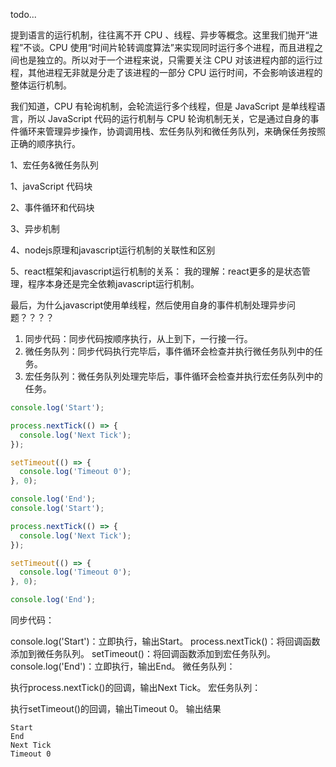 todo...

提到语言的运行机制，往往离不开 CPU 、线程、异步等概念。这里我们抛开“进程”不谈。CPU 使用“时间片轮转调度算法”来实现同时运行多个进程，而且进程之间也是独立的。所以对于一个进程来说，只需要关注 CPU 对该进程内部的运行过程，其他进程无非就是分走了该进程的一部分 CPU 运行时间，不会影响该进程的整体运行机制。  

我们知道，CPU 有轮询机制，会轮流运行多个线程，但是 JavaScript 是单线程语言，所以 JavaScript 代码的运行机制与 CPU 轮询机制无关，它是通过自身的事件循环来管理异步操作，协调调用栈、宏任务队列和微任务队列，来确保任务按照正确的顺序执行。

1、宏任务&微任务队列


1、javaScript 代码块

2、事件循环和代码块

3、异步机制

4、nodejs原理和javascript运行机制的关联性和区别

5、react框架和javascript运行机制的关系：
我的理解：react更多的是状态管理，程序本身还是完全依赖javascript运行机制。

最后，为什么javascript使用单线程，然后使用自身的事件机制处理异步问题？？？？

1. 同步代码：同步代码按顺序执行，从上到下，一行接一行。
2. 微任务队列：同步代码执行完毕后，事件循环会检查并执行微任务队列中的任务。
3. 宏任务队列：微任务队列处理完毕后，事件循环会检查并执行宏任务队列中的任务。

```js
console.log('Start');

process.nextTick(() => {
  console.log('Next Tick');
});

setTimeout(() => {
  console.log('Timeout 0');
}, 0);

console.log('End');
console.log('Start');

process.nextTick(() => {
  console.log('Next Tick');
});

setTimeout(() => {
  console.log('Timeout 0');
}, 0);

console.log('End');
```
同步代码：

console.log('Start')：立即执行，输出Start。
process.nextTick()：将回调函数添加到微任务队列。
setTimeout()：将回调函数添加到宏任务队列。
console.log('End')：立即执行，输出End。
微任务队列：

执行process.nextTick()的回调，输出Next Tick。
宏任务队列：

执行setTimeout()的回调，输出Timeout 0。
输出结果
```
Start
End
Next Tick
Timeout 0
```

